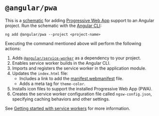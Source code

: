 # `@angular/pwa`

This is a [schematic](https://angular.io/guide/schematics) for adding
[Progressive Web App](https://web.dev/progressive-web-apps/) support to an Angular project. Run the
schematic with the [Angular CLI](https://angular.dev/tools/cli):

```shell
ng add @angular/pwa --project <project-name>
```

Executing the command mentioned above will perform the following actions:

1. Adds [`@angular/service-worker`](https://npmjs.com/@angular/service-worker) as a dependency to your project.
1. Enables service worker builds in the Angular CLI.
1. Imports and registers the service worker in the application module.
1. Updates the `index.html` file:
   - Includes a link to add the [manifest.webmanifest](https://developer.mozilla.org/en-US/docs/Web/Manifest) file.
   - Adds a meta tag for `theme-color`.
1. Installs icon files to support the installed Progressive Web App (PWA).
1. Creates the service worker configuration file called `ngsw-config.json`, specifying caching behaviors and other settings.

See [Getting started with service workers](https://angular.io/guide/service-worker-getting-started)
for more information.
